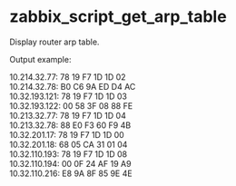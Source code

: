 # zabbix_script_get_arp_table

Display router arp table.

Output example:

10.214.32.77: 78 19 F7 1D 1D 02 <br>
10.214.32.78: B0 C6 9A ED D4 AC <br>
10.32.193.121: 78 19 F7 1D 1D 03 <br>
10.32.193.122: 00 58 3F 08 88 FE <br>
10.213.32.77: 78 19 F7 1D 1D 04 <br>
10.213.32.78: 88 E0 F3 60 F9 4B <br>
10.32.201.17: 78 19 F7 1D 1D 00 <br>
10.32.201.18: 68 05 CA 31 01 04 <br>
10.32.110.193: 78 19 F7 1D 1D 08 <br>
10.32.110.194: 00 0F 24 AF 19 A9 <br>
10.32.110.216: E8 9A 8F 85 9E 4E <br>


